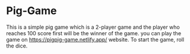 # Pig-Game
This is a simple pig game which is a 2-player game and the player who reaches 100 score first will be the winner of the game. you can play the game on https://pigpig-game.netlify.app/ website. To start the game, roll the dice.
